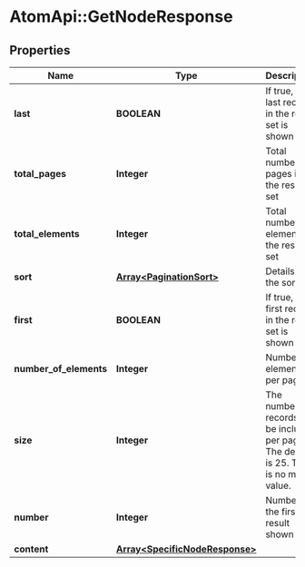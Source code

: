 # AtomApi::GetNodeResponse

## Properties
Name | Type | Description | Notes
------------ | ------------- | ------------- | -------------
**last** | **BOOLEAN** | If true, the last record in the result set is shown | [optional] 
**total_pages** | **Integer** | Total number of pages in the result set | [optional] 
**total_elements** | **Integer** | Total number of elements in the result set | [optional] 
**sort** | [**Array&lt;PaginationSort&gt;**](PaginationSort.md) | Details of the sort | [optional] 
**first** | **BOOLEAN** | If true, the first record in the result set is shown | [optional] 
**number_of_elements** | **Integer** | Number of elements per page | [optional] 
**size** | **Integer** | The number or records to be included per page. The default is 25. There is no max value. | [optional] 
**number** | **Integer** | Number of the first result shown | [optional] 
**content** | [**Array&lt;SpecificNodeResponse&gt;**](SpecificNodeResponse.md) |  | [optional] 


